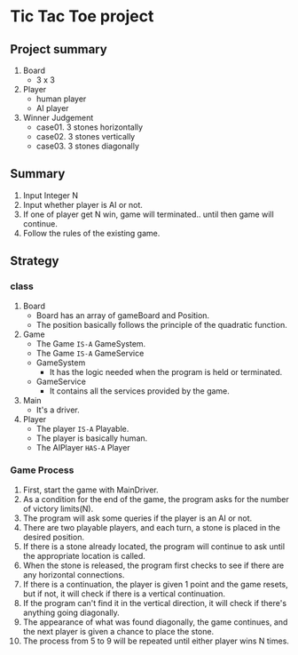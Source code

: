 # Tic Tac Toe project
## Project summary
1. Board
    - 3 x 3
2. Player
    - human player
    - AI player
3. Winner Judgement
    - case01. 3 stones horizontally
    - case02. 3 stones vertically
    - case03. 3 stones diagonally

## Summary
1. Input Integer N
2. Input whether player is AI or not.
3. If one of player get N win, game will terminated.. until then game will continue.
4. Follow the rules of the existing game.

## Strategy

### class
1. Board
    - Board has an array of gameBoard and Position.
    - The position basically follows the principle of the quadratic function.
2. Game
    - The Game `IS-A` GameSystem.
    - The Game `IS-A` GameService
    - GameSystem
        - It has the logic needed when the program is held or terminated.
    - GameService
        - It contains all the services provided by the game.
3. Main
    - It's a driver.
4. Player
    - The player `IS-A` Playable.
    - The player is basically human.
    - The AIPlayer `HAS-A` Player

### Game Process
1. First, start the game with MainDriver.
2. As a condition for the end of the game, the program asks for the number of victory limits(N).
3. The program will ask some queries if the player is an AI or not.
4. There are two playable players, and each turn, a stone is placed in the desired position.
5. If there is a stone already located, the program will continue to ask until the appropriate location is called.
6. When the stone is released, the program first checks to see if there are any horizontal connections.
7. If there is a continuation, the player is given 1 point and the game resets, but if not, it will check if there is a vertical continuation.
8. If the program can't find it in the vertical direction, it will check if there's anything going diagonally.
9. The appearance of what was found diagonally, the game continues, and the next player is given a chance to place the stone.
10. The process from 5 to 9 will be repeated until either player wins N times.